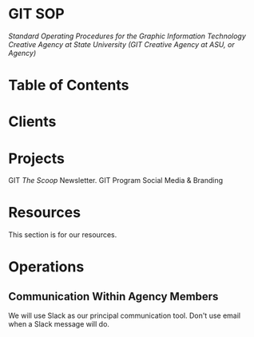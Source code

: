 # GIT SOP

_Standard Operating Procedures for the Graphic Information Technology Creative Agency at State University (GIT Creative Agency at ASU, or Agency)_

# Table of Contents

# Clients

# Projects
GIT _The Scoop_ Newsletter.
GIT Program Social Media & Branding

# Resources

This section is for our resources.

# Operations

## Communication Within Agency Members

We will use Slack as our principal communication tool. Don't use email when a Slack message will do.
